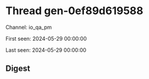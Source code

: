 # Thread gen-0ef89d619588
Channel: io_qa_pm

First seen: 2024-05-29 00:00:00

Last seen: 2024-05-29 00:00:00

## Digest


